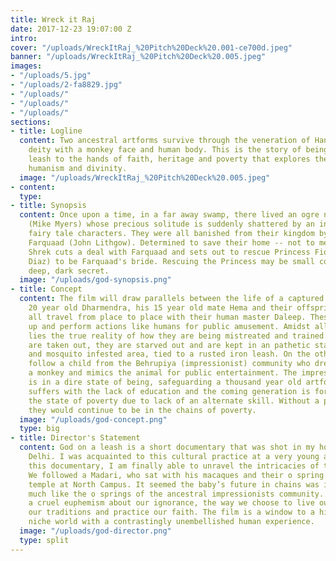 ```yaml
---
title: Wreck it Raj
date: 2017-12-23 19:07:00 Z
intro: 
cover: "/uploads/WreckItRaj_%20Pitch%20Deck%20.001-ce700d.jpeg"
banner: "/uploads/WreckItRaj_%20Pitch%20Deck%20.005.jpeg"
images:
- "/uploads/5.jpg"
- "/uploads/2-fa8829.jpg"
- "/uploads/"
- "/uploads/"
- "/uploads/"
sections:
- title: Logline
  content: Two ancestral artforms survive through the veneration of Hanuman, a hindu
    deity with a monkey face and human body. This is the story of being held on a
    leash to the hands of faith, heritage and poverty that explores the concept of
    humanism and divinity.
  image: "/uploads/WreckItRaj_%20Pitch%20Deck%20.005.jpeg"
- content: 
  type: 
- title: Synopsis
  content: Once upon a time, in a far away swamp, there lived an ogre named Shrek
    (Mike Myers) whose precious solitude is suddenly shattered by an invasion of annoying
    fairy tale characters. They were all banished from their kingdom by the evil Lord
    Farquaad (John Lithgow). Determined to save their home -- not to mention his --
    Shrek cuts a deal with Farquaad and sets out to rescue Princess Fiona (Cameron
    Diaz) to be Farquaad's bride. Rescuing the Princess may be small compared to her
    deep, dark secret.
  image: "/uploads/god-synopsis.png"
- title: Concept
  content: The film will draw parallels between the life of a captured monkey family,
    20 year old Dharmendra, his 15 year old mate Hema and their offspring Isha. They
    all travel from place to place with their human master Daleep. These animals dress
    up and perform actions like humans for public amusement. Amidst all the frolic
    lies the true reality of how they are being mistreated and trained. Their teeth
    are taken out, they are starved out and are kept in an pathetic state in a flies
    and mosquito infested area, tied to a rusted iron leash. On the other hand, we
    follow a child from the Behrupiya (impressionist) community who dresses up like
    a monkey and mimics the animal for public entertainment. The impressionist community
    is in a dire state of being, safeguarding a thousand year old artform. The community
    suffers with the lack of education and the coming generation is forced to be in
    the state of poverty due to lack of an alternate skill. Without a proper rehabilitation,
    they would continue to be in the chains of poverty.
  image: "/uploads/god-concept.png"
  type: big
- title: Director's Statement
  content: God on a leash is a short documentary that was shot in my hometown of New
    Delhi. I was acquainted to this cultural practice at a very young age and through
    this documentary, I am finally able to unravel the intricacies of this culture.
    We followed a Madari, who sat with his macaques and their o spring near a Hanuman
    temple at North Campus. It seemed the baby’s future in chains was indomitable,
    much like the o springs of the ancestral impressionists community. It created
    a cruel euphemism about our ignorance, the way we choose to live our lives, follow
    our traditions and practice our faith. The film is a window to a highly embellished
    niche world with a contrastingly unembellished human experience.
  image: "/uploads/god-director.png"
  type: split
---
```




